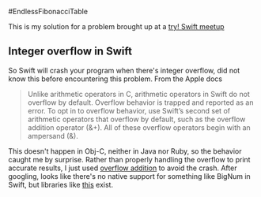 #EndlessFibonacciTable

This is my solution for a problem brought up at a [try! Swift meetup](https://www.meetup.com/try_SwiftNYC/events/235937087/)

## Integer overflow in Swift

So Swift will crash your program when there's integer overflow, did not know this before encountering this problem. From the Apple docs

> Unlike arithmetic operators in C, arithmetic operators in Swift do not overflow by default. Overflow behavior is trapped and reported as an error. To opt in to overflow behavior, use Swift’s second set of arithmetic operators that overflow by default, such as the overflow addition operator (&+). All of these overflow operators begin with an ampersand (&).

This doesn't happen in Obj-C, neither in Java nor Ruby, so the behavior caught me by surprise. Rather than properly handling the overflow to print accurate results, I just used [overflow addition](https://developer.apple.com/library/content/documentation/Swift/Conceptual/Swift_Programming_Language/AdvancedOperators.html#//apple_ref/doc/uid/TP40014097-CH27-ID37) to avoid the crash. After googling, looks like there's no native support for something like BigNum in Swift, but libraries like [this](https://github.com/lorentey/BigInt) exist.
